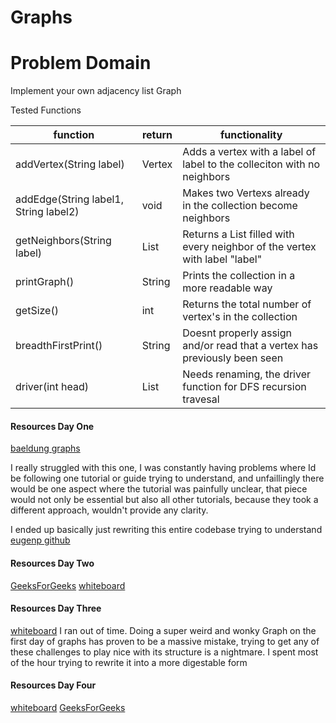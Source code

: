# Graphs

# Problem Domain
Implement your own adjacency list Graph

Tested Functions

| function                              | return       | functionality                                                              |
|---------------------------------------|--------------|----------------------------------------------------------------------------|
| addVertex(String label)               | Vertex       | Adds a vertex with a label of label to the colleciton with no neighbors    |
| addEdge(String label1, String label2) | void         | Makes two Vertexs already in the collection become neighbors               |
| getNeighbors(String label)            | List<Vertex> | Returns a List filled with every neighbor of the vertex with label "label" |
| printGraph()                          | String       | Prints the collection in a more readable way                               |
| getSize()                             | int          | Returns the total number of vertex's in the collection                     |
| breadthFirstPrint()                   | String       | Doesnt properly assign and/or read that a vertex has previously been seen  | 
| driver(int head)                      | List         | Needs renaming, the driver function for DFS recursion travesal             |


#### Resources Day One
[baeldung graphs](https://www.baeldung.com/java-graphs)

I really struggled with this one, I was constantly having problems where Id be following one tutorial or guide trying to understand, and unfaillingly there would
be one aspect where the tutorial was painfully unclear, that piece would not only be essential but also all other tutorials, because they took a different approach,
wouldn't provide any clarity. 

I ended up basically just rewriting this entire codebase trying to understand
[eugenp github](https://github.com/eugenp/tutorials/tree/master/core-java-modules/core-java/src/main/java/com/baeldung/graph)

#### Resources Day Two

[GeeksForGeeks](https://www.geeksforgeeks.org/breadth-first-search-or-bfs-for-a-graph/)
[whiteboard](https://github.com/MichaelJahns/codeChallenges/blob/master/java/src/assets/graphBreadthFirst.jpg)

#### Resources Day Three

[whiteboard](https://github.com/MichaelJahns/codeChallenges/blob/master/java/src/assets/flightmap.jpg)
I ran out of time. Doing a super weird and wonky Graph on the first day of graphs has proven to be a massive mistake, trying to get any of these challenges to play nice with its structure is a nightmare. I spent most of the hour trying to rewrite it into a more digestable form

#### Resources Day Four

[whiteboard](https://github.com/MichaelJahns/codeChallenges/blob/master/java/src/assets/GraphDFS.jpg)
[GeeksForGeeks](https://www.geeksforgeeks.org/depth-first-search-or-dfs-for-a-graph/)

